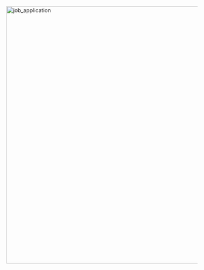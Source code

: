 <img width="677" alt="job_application" src="https://github.com/Akshaypanwar1002/Job-Application-Form/assets/92522480/90019628-5cbe-4cb7-98fd-528e0a320f14">
